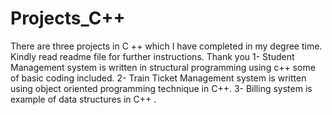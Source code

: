 # Projects_C++
There are three projects in C ++ which I have completed in my degree time. Kindly read readme file for further instructions. Thank you
1- Student Management system is written in structural programming using c++ some of basic coding included.
2- Train Ticket Management system is written using object oriented programming technique in C++.
3- Billing system is example of data structures in C++ .

